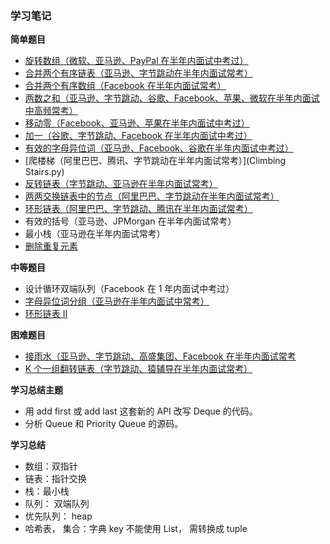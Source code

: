 ### 学习笔记

**简单题目**

- [旋转数组（微软、亚马逊、PayPal 在半年内面试中考过）](rotate.py)
- [合并两个有序链表（亚马逊、字节跳动在半年内面试常考）](merge.py)
- [合并两个有序数组（Facebook 在半年内面试常考）](mergeTwoLists.py)
- [两数之和（亚马逊、字节跳动、谷歌、Facebook、苹果、微软在半年内面试中高频常考）](twoSum.py.py)
- [移动零（Facebook、亚马逊、苹果在半年内面试中考过）](moveZeroes.py)
- [加一（谷歌、字节跳动、Facebook 在半年内面试中考过）](plusOne.py)
- [有效的字母异位词（亚马逊、Facebook、谷歌在半年内面试中考过）](isAnagram.py)
- [爬楼梯（阿里巴巴、腾讯、字节跳动在半年内面试常考）](Climbing Stairs.py)
- [反转链表（字节跳动、亚马逊在半年内面试常考）](reverseList.py)
- [两两交换链表中的节点（阿里巴巴、字节跳动在半年内面试常考）](swapPairs.py)
- [环形链表（阿里巴巴、字节跳动、腾讯在半年内面试常考）](hasCycle.py)
- 有效的括号（亚马逊、JPMorgan 在半年内面试常考）
- 最小栈（亚马逊在半年内面试常考）
- [删除重复元素](removeDuplicates.py)

**中等题目**

- 设计循环双端队列（Facebook 在 1 年内面试中考过）
- [字母异位词分组（亚马逊在半年内面试中常考）](groupAnagrams.py)
- [环形链表 II](detectCycle.py)

**困难题目**

- [接雨水（亚马逊、字节跳动、高盛集团、Facebook 在半年内面试常考](trap.py)
- [K 个一组翻转链表（字节跳动、猿辅导在半年内面试常考）](reverseKGroup.py)

**学习总结主题**

- 用 add first 或 add last 这套新的 API 改写 Deque 的代码。
- 分析 Queue 和 Priority Queue 的源码。

**学习总结**

- 数组：双指针
- 链表：指针交换
- 栈：最小栈
- 队列： 双端队列
- 优先队列： heap
- 哈希表， 集合：字典 key 不能使用 List， 需转换成 tuple